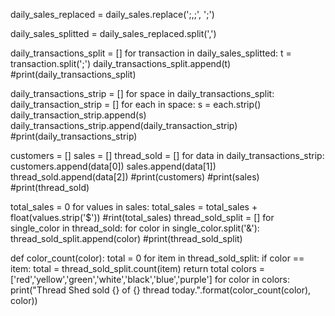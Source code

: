 daily_sales_replaced = daily_sales.replace(';,;', ';')


daily_sales_splitted = daily_sales_replaced.split(',')

daily_transactions_split = []
for transaction in daily_sales_splitted:
  t = transaction.split(';')
  daily_transactions_split.append(t)
#print(daily_transactions_split)  

daily_transactions_strip = []
for space in daily_transactions_split:
  daily_transaction_strip = []
  for each in space:
    s = each.strip()
    daily_transaction_strip.append(s)
  daily_transactions_strip.append(daily_transaction_strip)
#print(daily_transactions_strip)

customers = []
sales = []
thread_sold = []
for data in daily_transactions_strip:
  customers.append(data[0])
  sales.append(data[1])
  thread_sold.append(data[2])
#print(customers)
#print(sales)
#print(thread_sold)

total_sales = 0
for values in sales:
  total_sales = total_sales + float(values.strip('$'))
#rint(total_sales)
thread_sold_split = []
for single_color in thread_sold:
  for color in single_color.split('&'):
    thread_sold_split.append(color)
#print(thread_sold_split)


def color_count(color):
  total = 0 
  for item in thread_sold_split:
    if color == item:
      total = thread_sold_split.count(item)
  return total
colors =  ['red','yellow','green','white','black','blue','purple']
for color in colors:   
  print("Thread Shed sold {} of {} thread today.".format(color_count(color), color))